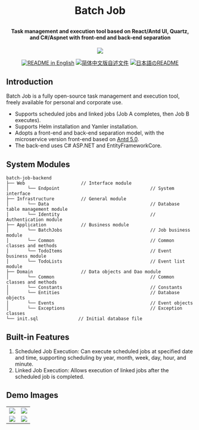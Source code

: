 <p align="center">

[//]: # (	<img alt="logo" src="https://oscimg.oschina.net/oscnet/up-b99b286755aef70355a7084753f89cdb7c9.png">)
</p>
<h1 align="center" style="margin: 30px 0 30px; font-weight: bold;">Batch Job</h1>
<h4 align="center">Task management and execution tool based on React/Antd UI, Quartz, and C#/Aspnet with front-end and back-end separation</h4>
<p align="center">
	<a href="https://gitee.com/y_project/RuoYi-Cloud/blob/master/LICENSE"><img src="https://img.shields.io/github/license/mashape/apistatus.svg"></a>
</p>
<p align="center">
  <a href="./README.md"><img alt="README in English" src="https://img.shields.io/badge/English-d9d9d9"></a>
  <a href="./README_CN.md"><img alt="简体中文版自述文件" src="https://img.shields.io/badge/简体中文-d9d9d9"></a>
  <a href="./README_JA.md"><img alt="日本語のREADME" src="https://img.shields.io/badge/日本語-d9d9d9"></a>
</p>

## Introduction

Batch Job is a fully open-source task management and execution tool, freely available for personal and corporate use.
* Supports scheduled jobs and linked jobs (Job A completes, then Job B executes).
* Supports Helm installation and Yamler installation.
* Adopts a front-end and back-end separation model, with the microservice version front-end based on [Antd 5.0](https://ant.design/index-cn).
* The back-end uses C# ASP.NET and EntityFrameworkCore.

## System Modules

~~~
batch-job-backend  
├── Web                     // Interface module
│       └── Endpoint                                  // System interface
├── Infrastructure          // General module
│       └── Data                                      // Database table management module 
│       └── Identity                                  // Authentication module
├── Application             // Business module
│       └── BatchJobs                                 // Job business module 
│       └── Common                                    // Common classes and methods
│       └── TodoItems                                 // Event business module 
│       └── TodoLists                                 // Event list module 
├── Domain                  // Data objects and Dao module
│       └── Common                                    // Common classes and methods
│       └── Constants                                 // Constants 
│       └── Entities                                  // Database objects
│       └── Events                                    // Event objects
│       └── Exceptions                                // Exception classes
└── init.sql               // Initial database file
~~~

## Built-in Features
1. Scheduled Job Execution: Can execute scheduled jobs at specified date and time, supporting scheduling by year, month, week, day, hour, and minute.
2. Linked Job Execution: Allows execution of linked jobs after the scheduled job is completed.

## Demo Images
<table>
    <tr>
        <td><img src="https://itc-cloud-soft.github.io/doc-open/img/batch-job/img.png"/></td>
        <td><img src="https://itc-cloud-soft.github.io/doc-open/img/batch-job/img_1.png"/></td>
    </tr>
    <tr>
        <td><img src="https://itc-cloud-soft.github.io/doc-open/img/batch-job/img_2.png"/></td>
        <td><img src="https://itc-cloud-soft.github.io/doc-open/img/batch-job/img_3.png"/></td>
    </tr>

</table>